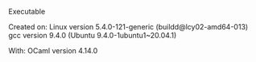 Executable 

Created on:
Linux version 5.4.0-121-generic (buildd@lcy02-amd64-013) 
gcc version 9.4.0 (Ubuntu 9.4.0-1ubuntu1~20.04.1)

With:
OCaml version 4.14.0
